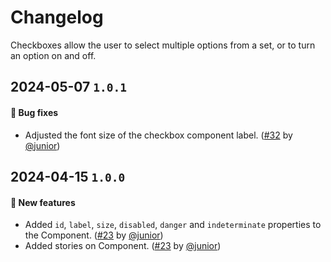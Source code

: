 # Changelog

Checkboxes allow the user to select multiple options from a set, or to turn an option on and off.

## 2024-05-07 `1.0.1`

#### 🐛 Bug fixes

- Adjusted the font size of the checkbox component label. ([#32](https://git.rarolabs.com.br/frontend/rarui/pull/32) by [@junior](https://git.rarolabs.com.br/junior))

## 2024-04-15 `1.0.0`

#### 🎉 New features

- Added `id`, `label`, `size`, `disabled`, `danger` and `indeterminate` properties to the Component. ([#23](https://git.rarolabs.com.br/frontend/rarui/pull/23) by [@junior](https://git.rarolabs.com.br/junior))
- Added stories on Component. ([#23](https://git.rarolabs.com.br/frontend/rarui/pull/23) by [@junior](https://git.rarolabs.com.br/junior))

<!-- #### 🛠 Breaking changes -->

<!-- #### 📚 3rd party library updates -->

<!-- #### 🎉 New features -->

<!-- #### 🐛 Bug fixes -->

<!-- #### 💡 Others -->
